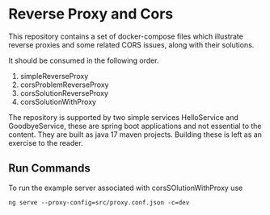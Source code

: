 # Reverse Proxy and Cors 

This repository contains a set of docker-compose files which illustrate reverse proxies and some related CORS issues, along with their solutions.

It should be consumed in the following order.

1. simpleReverseProxy
2. corsProblemReverseProxy
3. corsSolutionReverseProxy
4. corsSolutionWithProxy

The repository is supported by two simple services HelloService and GoodbyeService, these are spring boot applications and not essential to the content. They are built as java 17 maven projects. Building these is left as an exercise to the reader. 

## Run Commands 

To run the example server associated with corsSOlutionWithProxy use 

```
ng serve --proxy-config=src/proxy.conf.json -c=dev
```